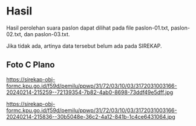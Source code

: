 # Hasil

Hasil perolehan suara paslon dapat dilihat pada file paslon-01.txt, paslon-02.txt, dan paslon-03.txt.

Jika tidak ada, artinya data tersebut belum ada pada SIREKAP.

## Foto C Plano

https://sirekap-obj-formc.kpu.go.id/f59d/pemilu/ppwp/31/72/03/10/03/3172031003166-20240214-215259--72139354-7b82-4ab0-8698-73ddf49e5dff.jpg

https://sirekap-obj-formc.kpu.go.id/f59d/pemilu/ppwp/31/72/03/10/03/3172031003166-20240214-215836--30b5048e-36c2-4a12-841b-1c4ce6431064.jpg
